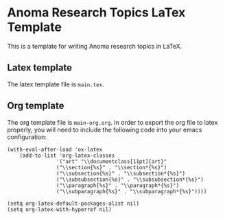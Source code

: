 # Anoma Research Topics LaTex Template

This is a template for writing Anoma research topics in LaTeX.

## Latex template
The latex template file is `main.tex`.

## Org template
The org template file is `main-org.org`. In order to export the org file to
latex properly, you will need to include the following code into your emacs
configuration:

```elisp
(with-eval-after-load 'ox-latex
    (add-to-list 'org-latex-classes
                '("art" "\\documentclass[11pt]{art}"
                ("\\section{%s}" . "\\section*{%s}")
                ("\\subsection{%s}" . "\\subsection*{%s}")
                ("\\subsubsection{%s}" . "\\subsubsection*{%s}")
                ("\\paragraph{%s}" . "\\paragraph*{%s}")
                ("\\subparagraph{%s}" . "\\subparagraph*{%s}"))))

(setq org-latex-default-packages-alist nil)
(setq org-latex-with-hyperref nil)
```
